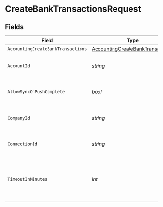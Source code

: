 # CreateBankTransactionsRequest


## Fields

| Field                                                                                       | Type                                                                                        | Required                                                                                    | Description                                                                                 | Example                                                                                     |
| ------------------------------------------------------------------------------------------- | ------------------------------------------------------------------------------------------- | ------------------------------------------------------------------------------------------- | ------------------------------------------------------------------------------------------- | ------------------------------------------------------------------------------------------- |
| `AccountingCreateBankTransactions`                                                          | [AccountingCreateBankTransactions](../../Models/Shared/AccountingCreateBankTransactions.md) | :heavy_minus_sign:                                                                          | N/A                                                                                         |                                                                                             |
| `AccountId`                                                                                 | *string*                                                                                    | :heavy_check_mark:                                                                          | Unique identifier for an account.                                                           |                                                                                             |
| `AllowSyncOnPushComplete`                                                                   | *bool*                                                                                      | :heavy_minus_sign:                                                                          | Allow a sync upon push completion.                                                          |                                                                                             |
| `CompanyId`                                                                                 | *string*                                                                                    | :heavy_check_mark:                                                                          | Unique identifier for a company.                                                            | 8a210b68-6988-11ed-a1eb-0242ac120002                                                        |
| `ConnectionId`                                                                              | *string*                                                                                    | :heavy_check_mark:                                                                          | Unique identifier for a connection.                                                         | 2e9d2c44-f675-40ba-8049-353bfcb5e171                                                        |
| `TimeoutInMinutes`                                                                          | *int*                                                                                       | :heavy_minus_sign:                                                                          | Time limit for the push operation to complete before it is timed out.                       |                                                                                             |